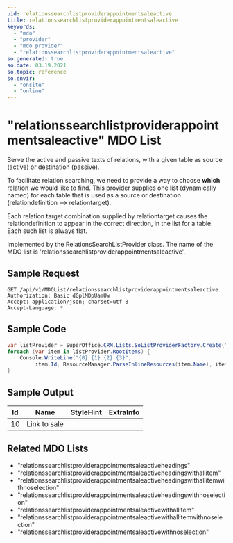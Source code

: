 ```yaml
---
uid: relationssearchlistproviderappointmentsaleactive
title: relationssearchlistproviderappointmentsaleactive
keywords:
  - "mdo"
  - "provider"
  - "mdo provider"
  - "relationssearchlistproviderappointmentsaleactive"
so.generated: true
so.date: 03.19.2021
so.topic: reference
so.envir:
  - "onsite"
  - "online"
---
```


# "relationssearchlistproviderappointmentsaleactive" MDO List
Serve the active and passive texts of relations, with a given table as source (active)
or destination (passive).

To facilitate relation searching, we need to provide a way to choose <b>which</b> relation we
would like to find. This provider supplies one list (dynamically named) for each table that
is used as a source or destination (relationdefinition --&gt; relationtarget).

Each relation target combination supplied by relationtarget causes the relationdefinition to
appear in the correct direction, in the list for a table. Each such list is always flat.

Implemented by the <see cref="T:SuperOffice.CRM.Lists.RelationsSearchListProvider">RelationsSearchListProvider</see> class.
The name of the MDO list is 'relationssearchlistproviderappointmentsaleactive'.




## Sample Request

```http!
GET /api/v1/MDOList/relationssearchlistproviderappointmentsaleactive
Authorization: Basic dGplMDpUamUw
Accept: application/json; charset=utf-8
Accept-Language: *

```

## Sample Code
```cs
var listProvider = SuperOffice.CRM.Lists.SoListProviderFactory.Create("relationssearchlistproviderappointmentsaleactive", forceFlatList: true);
foreach (var item in listProvider.RootItems) {
    Console.WriteLine("{0} {1} {2} {3}", 
         item.Id, ResourceManager.ParseInlineResources(item.Name), item.StyleHint, item.ExtraInfo);
}
```

## Sample Output

|Id   | Name  |StyleHint|ExtraInfo |
| --- | ----- | ------- | -------- |
|10|Link to sale|||


## Related MDO Lists

* "relationssearchlistproviderappointmentsaleactiveheadings"
* "relationssearchlistproviderappointmentsaleactiveheadingswithallitem"
* "relationssearchlistproviderappointmentsaleactiveheadingswithallitemwithnoselection"
* "relationssearchlistproviderappointmentsaleactiveheadingswithnoselection"
* "relationssearchlistproviderappointmentsaleactivewithallitem"
* "relationssearchlistproviderappointmentsaleactivewithallitemwithnoselection"
* "relationssearchlistproviderappointmentsaleactivewithnoselection"
